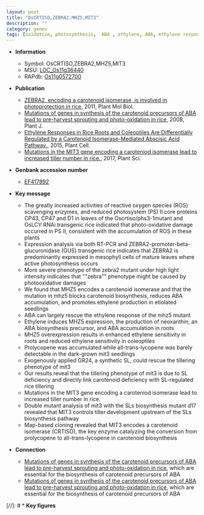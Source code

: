 ```yaml
---
layout: post
title: "OsCRTISO,ZEBRA2,MHZ5,MIT3"
description: ""
category: genes
tags: [oxidative, photosynthesis,  ABA , ethylene, ABA, ethylene response, seedlings, ethylene production, tillering, tiller, development, map-based cloning, tiller number]
---
```


* **Information**  
    + Symbol: OsCRTISO,ZEBRA2,MHZ5,MIT3  
    + MSU: [LOC_Os11g36440](http://rice.plantbiology.msu.edu/cgi-bin/ORF_infopage.cgi?orf=LOC_Os11g36440)  
    + RAPdb: [Os11g0572700](http://rapdb.dna.affrc.go.jp/viewer/gbrowse_details/irgsp1?name=Os11g0572700)  

* **Publication**  
    + [ZEBRA2, encoding a carotenoid isomerase, is involved in photoprotection in rice](http://www.ncbi.nlm.nih.gov/pubmed?term=ZEBRA2,+encoding+a+carotenoid+isomerase,+is+involved+in+photoprotection+in+rice%5BTitle%5D), 2011, Plant Mol Biol.
    + [Mutations of genes in synthesis of the carotenoid precursors of ABA lead to pre-harvest sprouting and photo-oxidation in rice](http://www.ncbi.nlm.nih.gov/pubmed?term=Mutations+of+genes+in+synthesis+of+the+carotenoid+precursors+of+ABA+lead+to+pre-harvest+sprouting+and+photo-oxidation+in+rice%5BTitle%5D), 2008, Plant J.
    + [Ethylene Responses in Rice Roots and Coleoptiles Are Differentially Regulated by a Carotenoid Isomerase-Mediated Abscisic Acid Pathway.](http://www.ncbi.nlm.nih.gov/pubmed?term=Ethylene+Responses+in+Rice+Roots+and+Coleoptiles+Are+Differentially+Regulated+by+a+Carotenoid+Isomerase-Mediated+Abscisic+Acid+Pathway.%5BTitle%5D), 2015, Plant Cell.
    + [Mutations in the MIT3 gene encoding a caroteniod isomerase lead to increased tiller number in rice.](http://www.ncbi.nlm.nih.gov/pubmed?term=Mutations+in+the+MIT3+gene+encoding+a+caroteniod+isomerase+lead+to+increased+tiller+number+in+rice.%5BTitle%5D), 2017, Plant Sci.

* **Genbank accession number**  
    + [EF417892](http://www.ncbi.nlm.nih.gov/nuccore/EF417892)

* **Key message**  
    + The greatly increased activities of reactive oxygen species (ROS) scavenging enzymes, and reduced photosystem (PS) II core proteins CP43, CP47 and D1 in leaves of the Oscrtiso/phs3-1mutant and OsLCY RNAi transgenic rice indicated that photo-oxidative damage occurred in PS II, consistent with the accumulation of ROS in these plants
    + Expression analysis via both RT-PCR and ZEBRA2-promoter-beta-glucuronidase (GUS) transgenic rice indicates that ZEBRA2 is predominantly expressed in mesophyll cells of mature leaves where active photosynthesis occurs
    + More severe phenotype of the zebra2 mutant under high light intensity indicates that ""zebra"" phenotype might be caused by photooxidative damages
    + We found that MHZ5 encodes a carotenoid isomerase and that the mutation in mhz5 blocks carotenoid biosynthesis, reduces ABA accumulation, and promotes ethylene production in etiolated seedlings
    + ABA can largely rescue the ethylene response of the mhz5 mutant
    + Ethylene induces MHZ5 expression, the production of neoxanthin, an ABA biosynthesis precursor, and ABA accumulation in roots
    + MHZ5 overexpression results in enhanced ethylene sensitivity in roots and reduced ethylene sensitivity in coleoptiles
    + Prolycopene was accumulated while all-trans-lycopene was barely detectable in the dark-grown mit3 seedlings
    + Exogenously applied GR24, a synthetic SL, could rescue the tillering phenotype of mit3
    + Our results reveal that the tillering phenotype of mit3 is due to SL deficiency and directly link carotenoid deficiency with SL-regulated rice tillering
    + Mutations in the MIT3 gene encoding a caroteniod isomerase lead to increased tiller number in rice.
    + Double mutant analysis of mit3 with the SLs biosynthesis mutant d17 revealed that MIT3 controls tiller development upstream of the SLs biosynthesis pathway
    + Map-based cloning revealed that MIT3 encodes a carotenoid isomerase (CRTISO), the key enzyme catalyzing the conversion from prolycopene to all-trans-lycopene in carotenoid biosynthesis

* **Connection**  
    + [Mutations of genes in synthesis of the carotenoid precursors of ABA lead to pre-harvest sprouting and photo-oxidation in rice](beta-OsLCY), which are essential for the biosynthesis of carotenoid precursors of ABA
    + [Mutations of genes in synthesis of the carotenoid precursors of ABA lead to pre-harvest sprouting and photo-oxidation in rice](beta-OsLCY), which are essential for the biosynthesis of carotenoid precursors of ABA

[//]: # * **Key figures**  


